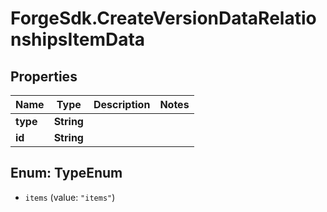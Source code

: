 # ForgeSdk.CreateVersionDataRelationshipsItemData

## Properties
Name | Type | Description | Notes
------------ | ------------- | ------------- | -------------
**type** | **String** |  | 
**id** | **String** |  | 


<a name="TypeEnum"></a>
## Enum: TypeEnum


* `items` (value: `"items"`)




